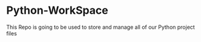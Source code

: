 # Python-WorkSpace
This Repo is going to be used to store and manage all of our Python project files
